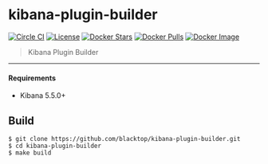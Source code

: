 kibana-plugin-builder
=====================

[![Circle CI](https://circleci.com/gh/blacktop/kibana-plugin-builder.png?style=shield)](https://circleci.com/gh/blacktop/kibana-plugin-builder) [![License](http://img.shields.io/:license-mit-blue.svg)](http://doge.mit-license.org) [![Docker Stars](https://img.shields.io/docker/stars/blacktop/kibana-plugin-builder.svg)](https://store.docker.com/community/images/blacktop/kibana-plugin-builder) [![Docker Pulls](https://img.shields.io/docker/pulls/blacktop/kibana-plugin-builder.svg)](https://store.docker.com/community/images/blacktop/kibana-plugin-builder) [![Docker Image](https://img.shields.io/badge/docker%20image-714MB-blue.svg)](https://store.docker.com/community/images/blacktop/kibana-plugin-builder)

> Kibana Plugin Builder

---

#### Requirements

-	Kibana 5.5.0+


Build
-----

```
$ git clone https://github.com/blacktop/kibana-plugin-builder.git
$ cd kibana-plugin-builder
$ make build
```
